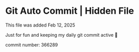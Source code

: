 # Git Auto Commit | Hidden File

This file was added Feb 12, 2025

Just for fun and keeping my daily git commit active 🤪

commit number: 366289
